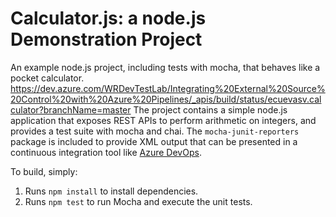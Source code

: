Calculator.js: a node.js Demonstration Project
==============================================
An example node.js project, including tests with mocha, that behaves like
a pocket calculator.
https://dev.azure.com/WRDevTestLab/Integrating%20External%20Source%20Control%20with%20Azure%20Pipelines/_apis/build/status/ecuevasv.calculator?branchName=master
The project contains a simple node.js application that exposes REST APIs
to perform arithmetic on integers, and provides a test suite with mocha
and chai.  The `mocha-junit-reporters` package is included to provide XML
output that can be presented in a continuous integration tool like
[Azure DevOps](https://azure.com/devops).

To build, simply:

1. Runs `npm install` to install dependencies.
2. Runs `npm test` to run Mocha and execute the unit tests.

